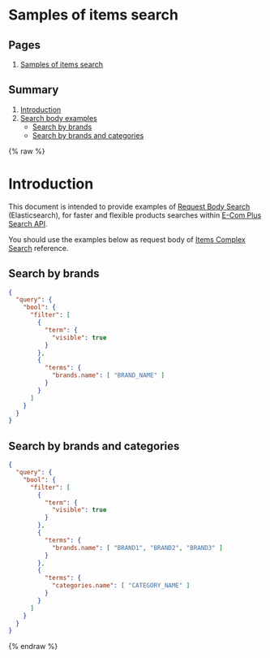 # Samples of items search

## Pages
1. [Samples of items search](https://ecomclub.github.io/search-api-samples/)

## Summary
1. [Introduction](#introduction)
2. [Search body examples](#search-body-examples)
    * [Search by brands](#search-by-brands)
    * [Search by brands and categories](#search-by-brand-and-categories)

{% raw %}

# Introduction
This document is intended to provide examples of
<a href="https://www.elastic.co/guide/en/elasticsearch/reference/current/search-request-body.html" target="_blank">
Request Body Search</a> (Elasticsearch), for faster and flexible products searches within
<a href="https://ecomsearch.docs.apiary.io/" target="_blank">
E-Com Plus Search API</a>.

You should use the examples below as request body of
<a href="https://ecomsearch.docs.apiary.io/#reference/items/items-search/complex-search" target="_blank">
Items Complex Search</a> reference.

## Search by brands
```json
{
  "query": {
    "bool": {
      "filter": [
        {
          "term": {
            "visible": true
          }
        },
        {
          "terms": {
            "brands.name": [ "BRAND_NAME" ]
          }
        }
      ]
    }
  }
}
```

## Search by brands and categories
```json
{
  "query": {
    "bool": {
      "filter": [
        {
          "term": {
            "visible": true
          }
        },
        {
          "terms": {
            "brands.name": [ "BRAND1", "BRAND2", "BRAND3" ]
          }
        },
        {
          "terms": {
            "categories.name": [ "CATEGORY_NAME" ]
          }
        }
      ]
    }
  }
}
```

{% endraw %}
